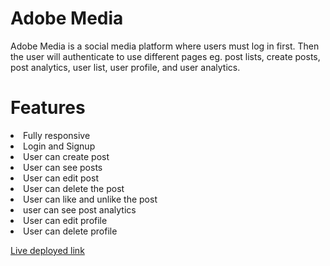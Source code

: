 <h1 fontsize="30px">Adobe Media</h1>
Adobe Media is a social media platform where users must log in first. Then the user will authenticate to use different pages eg. post lists, create posts, post analytics, user list, user profile, and user analytics. 

<h1>Features</h1>
<li>Fully responsive </li>
<li>Login and Signup</li> 
<li>User can create post</li> 
<li>User can see posts </li> 
<li>User can edit post</li>
<li>User can delete the post </li>
<li>User can like and unlike the post</li> 
<li>user can see post analytics </li> 
<li>User can edit profile </li> 
<li>User can delete profile </li> 

<a href="https://adobeapp.vercel.app/userform">Live deployed link</a>
